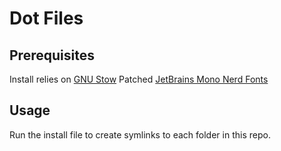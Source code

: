 # Dot Files

## Prerequisites
Install relies on [GNU Stow](https://www.gnu.org/software/stow/)
Patched [JetBrains Mono Nerd Fonts](https://github.com/ryanoasis/nerd-fonts/tree/master/patched-fonts/JetBrainsMono/Ligatures/Regular/complete)

## Usage
Run the install file to create symlinks to each folder in this repo.
